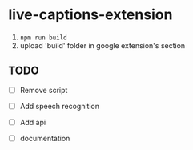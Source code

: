 # live-captions-extension

1. `npm run build`
2. upload 'build' folder in google extension's section

## TODO
- [ ] Remove script
- [ ] Add speech recognition
- [ ] Add api
- [ ] documentation


